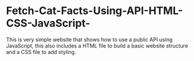 # Fetch-Cat-Facts-Using-API-HTML-CSS-JavaScript-

This is very simple website that shows how to use a public API using JavaScript,
this also includes a HTML file to build a basic website structure and a CSS file to add styling.
